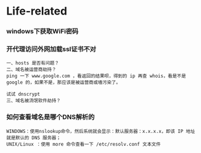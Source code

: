 # Life-related

### windows下获取WiFi密码

### 开代理访问外网加载ssl证书不对

```
一、hosts 是否有问题？
二、域名被运营商劫持？
ping 一下 www.google.com ，看返回的结果呗，得到的 ip 再查 whois，看是不是 google 的，如果不是，那应该是被运营商或墙污染了。

试试 dnscrypt
三、域名被流氓软件劫持？
```

### 如何查看域名是哪个DNS解析的

```
WINDOWS：使用nslookup命令，然后系统就会显示：默认服务器：x.x.x.x，即该 IP 地址就是默认的 DNS 服务器；
UNIX/Linux ：使用 more 命令查看一下 /etc/resolv.conf 文本文件
```





